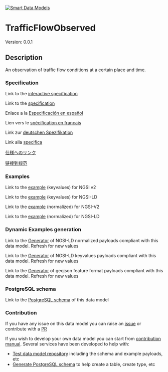 [![Smart Data Models](https://smartdatamodels.org/wp-content/uploads/2022/01/SmartDataModels_logo.png "Logo")](https://smartdatamodels.org)
# TrafficFlowObserved
Version: 0.0.1

## Description 

An observation of traffic flow conditions at a certain place and time.
### Specification

Link to the [interactive specification](https://swagger.lab.fiware.org/?url=https://smart-data-models.github.io/dataModel.Transportation/TrafficFlowObserved/swagger.yaml)

Link to the [specification](https://github.com/smart-data-models/dataModel.Transportation/blob/master/TrafficFlowObserved/doc/spec.md)

Enlace a la [Especificación en español](https://github.com/smart-data-models/dataModel.Transportation/blob/master/TrafficFlowObserved/doc/spec_ES.md)

Lien vers le [spécification en français](https://github.com/smart-data-models/dataModel.Transportation/blob/master/TrafficFlowObserved/doc/spec_FR.md)

Link zur [deutschen Spezifikation](https://github.com/smart-data-models/dataModel.Transportation/blob/master/TrafficFlowObserved/doc/spec_DE.md)

Link alla [specifica](https://github.com/smart-data-models/dataModel.Transportation/blob/master/TrafficFlowObserved/doc/spec_IT.md)

[仕様へのリンク](https://github.com/smart-data-models/dataModel.Transportation/blob/master/TrafficFlowObserved/doc/spec_JA.md)

[链接到规范](https://github.com/smart-data-models/dataModel.Transportation/blob/master/TrafficFlowObserved/doc/spec_ZH.md)
### Examples

Link to the [example](https://smart-data-models.github.io/dataModel.Transportation/TrafficFlowObserved/examples/example.json) (keyvalues) for NGSI v2

Link to the [example](https://smart-data-models.github.io/dataModel.Transportation/TrafficFlowObserved/examples/example.jsonld) (keyvalues) for NGSI-LD

Link to the [example](https://smart-data-models.github.io/dataModel.Transportation/TrafficFlowObserved/examples/example-normalized.json) (normalized) for NGSI-V2

Link to the [example](https://smart-data-models.github.io/dataModel.Transportation/TrafficFlowObserved/examples/example-normalized.jsonld) (normalized) for NGSI-LD
### Dynamic Examples generation

Link to the [Generator](https://smartdatamodels.org/extra/ngsi-ld_generator.php?schemaUrl=https://raw.githubusercontent.com/smart-data-models/dataModel.Transportation/master/TrafficFlowObserved/schema.json&email=info@smartdatamodels.org) of NGSI-LD normalized payloads compliant with this data model. Refresh for new values

Link to the [Generator](https://smartdatamodels.org/extra/ngsi-ld_generator_keyvalues.php?schemaUrl=https://raw.githubusercontent.com/smart-data-models/dataModel.Transportation/master/TrafficFlowObserved/schema.json&email=info@smartdatamodels.org) of NGSI-LD keyvalues payloads compliant with this data model. Refresh for new values

Link to the [Generator](https://smartdatamodels.org/extra/geojson_features_generator.php?schemaUrl=https://raw.githubusercontent.com/smart-data-models/dataModel.Transportation/master/TrafficFlowObserved/schema.json&email=info@smartdatamodels.org) of geojson feature format payloads compliant with this data model. Refresh for new values
### PostgreSQL schema

Link to the [PostgreSQL schema](https://github.com/smart-data-models/dataModel.Transportation/blob/master/TrafficFlowObserved/schema.sql) of this data model
### Contribution

 If you have any issue on this data model you can raise an [issue](https://github.com/smart-data-models/dataModel.Transportation/issues)  or contribute with a [PR](https://github.com/smart-data-models/dataModel.Transportation/pulls)

 If you wish to develop your own data model you can start from [contribution manual](https://bit.ly/contribution_manual). Several services have been developed to help with: 
 - [Test data model repository](https://smartdatamodels.org/index.php/data-models-contribution-api/) including the schema and example payloads, etc
 - [Generate PostgreSQL schema](https://smartdatamodels.org/index.php/sql-service/) to help create a table, create type, etc
